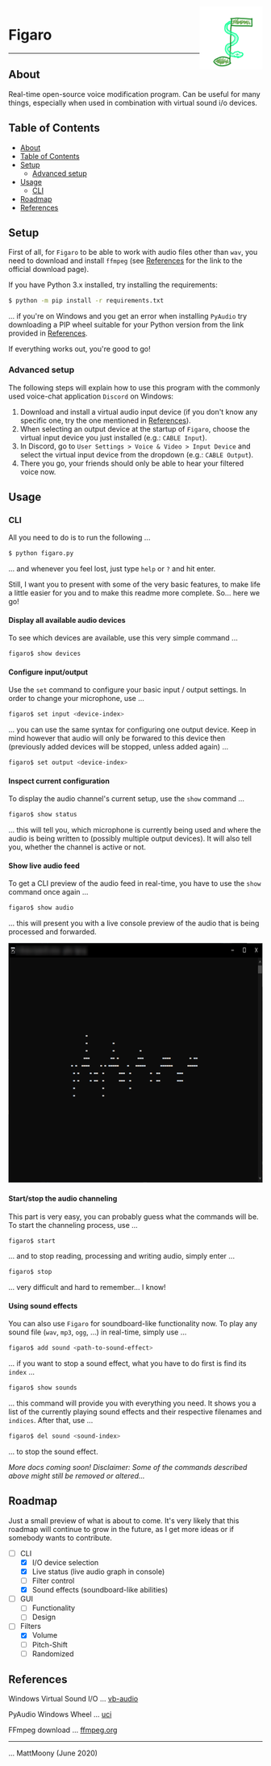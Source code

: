 <img align="right" src="media/figaro.png" width="125" height="125" />

# Figaro

---

## About

Real-time open-source voice modification program. Can be useful for many things, especially when used in combination with virtual sound i/o devices.

## Table of Contents

* [About](#About)
* [Table of Contents](#Table-of-Contents)
* [Setup](#Setup)
  * [Advanced setup](#Advanced-setup)
* [Usage](#Usage)
  * [CLI](#CLI)
* [Roadmap](#Roadmap)
* [References](#References)

## Setup

First of all, for `Figaro` to be able to work with audio files other than `wav`, you need to download and install `ffmpeg` (see [References](##References) for the link to the official download page).

If you have Python 3.x installed, try installing the requirements:

```bash
$ python -m pip install -r requirements.txt
```

... if you're on Windows and you get an error when installing `PyAudio` try downloading a PIP wheel suitable for your Python version from the link provided in [References](##References).

If everything works out, you're good to go!

### Advanced setup

The following steps will explain how to use this program with the commonly used voice-chat application `Discord` on Windows:

1. Download and install a virtual audio input device (if you don't know any specific one, try the one mentioned in [References](##References)).
2. When selecting an output device at the startup of `Figaro`, choose the virtual input device you just installed (e.g.: `CABLE Input`).
3. In Discord, go to `User Settings > Voice & Video > Input Device` and select the virtual input device from the dropdown (e.g.: `CABLE Output`).
4. There you go, your friends should only be able to hear your filtered voice now.

## Usage

### CLI

All you need to do is to run the following ...

```bash
$ python figaro.py
```

... and whenever you feel lost, just type `help` or `?` and hit enter.

Still, I want you to present with some of the very basic features, to make life a little easier for you and to make this readme more complete. So... here we go!

#### Display all available audio devices

To see which devices are available, use this very simple command ...

```bash
figaro$ show devices
```

#### Configure input/output

Use the `set` command to configure your basic input / output settings. In order to change your microphone, use ...

```bash
figaro$ set input <device-index>
```

... you can use the same syntax for configuring one output device. Keep in mind however that audio will only be forwared to this device then (previously added devices will be stopped, unless added again) ...

```bash
figaro$ set output <device-index>
```

#### Inspect current configuration

To display the audio channel's current setup, use the `show` command ...

```bash
figaro$ show status
```

... this will tell you, which microphone is currently being used and where the audio is being written to (possibly multiple output devices). It will also tell you, whether the channel is active or not.

#### Show live audio feed

To get a CLI preview of the audio feed in real-time, you have to use the `show` command once again ...

```bash
figaro$ show audio
```

... this will present you with a live console preview of the audio that is being processed and forwarded.

<p align="center">
  <img width="975" height="475" src="media/audio.png">
</p>

#### Start/stop the audio channeling

This part is very easy, you can probably guess what the commands will be. To start the channeling process, use ...

```bash
figaro$ start
```

... and to stop reading, processing and writing audio, simply enter ...

```bash
figaro$ stop
```

... very difficult and hard to remember... I know!

#### Using sound effects

You can also use `Figaro` for soundboard-like functionality now. To play any sound file (`wav`, `mp3`, `ogg`, ...) in real-time, simply use ...

```bash
figaro$ add sound <path-to-sound-effect>
```

... if you want to stop a sound effect, what you have to do first is find its `index` ...

```bash
figaro$ show sounds
```

... this command will provide you with everything you need. It shows you a list of the currently playing sound effects and their respective filenames and `indices`. After that, use ...

```bash
figaro$ del sound <sound-index>
```

... to stop the sound effect.

_More docs coming soon! Disclaimer: Some of the commands described above might still be removed or altered..._

## Roadmap

Just a small preview of what is about to come. It's very likely that this roadmap will continue to grow in the future, as I get more ideas or if somebody wants to contribute.

* [ ] CLI
  * [x] I/O device selection
  * [x] Live status (live audio graph in console)
  * [ ] Filter control
  * [x] Sound effects (soundboard-like abilities)
* [ ] GUI
  * [ ] Functionality
  * [ ] Design
* [ ] Filters
  * [x] Volume
  * [ ] Pitch-Shift
  * [ ] Randomized

## References

Windows Virtual Sound I/O ... [vb-audio](https://www.vb-audio.com/Cable/)

PyAudio Windows Wheel ... [uci](https://www.lfd.uci.edu/~gohlke/pythonlibs/#pyaudio)

FFmpeg download ... [ffmpeg.org](https://ffmpeg.org/download.html)

---

... MattMoony (June 2020)